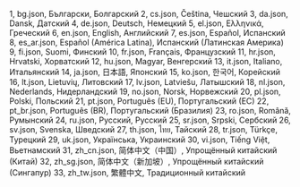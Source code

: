 ﻿1, bg.json, Български, Болгарский
2, cs.json, Čeština, Чешский
3, da.json, Dansk, Датский
4, de.json, Deutsch, Немецкий
5, el.json, Ελληνικά, Греческий
6, en.json, English, Английский
7, es.json, Español, Испанский
8, es_ar.json, Español (América Latina), Испанский (Латинская Америка)
9, fi.json, Suomi, Финский
10, fr.json, Français, Французский
11, hr.json, Hrvatski, Хорватский
12, hu.json, Magyar, Венгерский
13, it.json, Italiano, Итальянский
14, ja.json, 日本語, Японский
15, ko.json, 한국어, Корейский
16, lt.json, Lietuvių, Литовский
17, lv.json, Latviešu, Латышский
18, nl.json, Nederlands, Нидерландский
19, no.json, Norsk, Норвежский
20, pl.json, Polski, Польский
21, pt.json, Português (EU), Португальский (ЕС)
22, pt_br.json, Português (BR), Португальский (Бразилия)
23, ro.json, Română, Румынский
24, ru.json, Русский, Русский
25, sr.json, Srpski, Сербский
26, sv.json, Svenska, Шведский
27, th.json, ไทย, Тайский
28, tr.json, Türkçe, Турецкий
29, uk.json, Українська, Украинский
30, vi.json, Tiếng Việt, Вьетнамский
31, zh_cn.json, 简体中文（中国）, Упрощённый китайский (Китай)
32, zh_sg.json, 简体中文（新加坡）, Упрощённый китайский (Сингапур)
33, zh_tw.json, 繁體中文, Традиционный китайский
